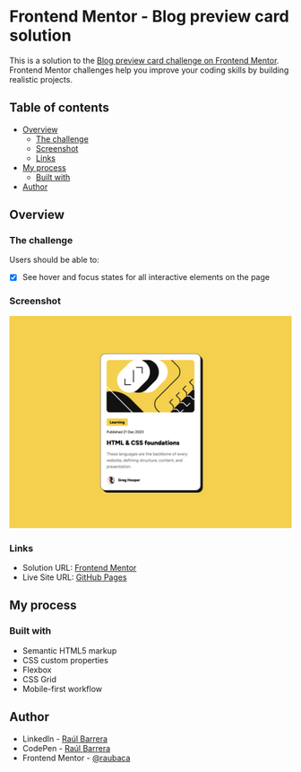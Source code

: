 # Frontend Mentor - Blog preview card solution

This is a solution to the [Blog preview card challenge on Frontend Mentor](https://www.frontendmentor.io/challenges/blog-preview-card-ckPaj01IcS). Frontend Mentor challenges help you improve your coding skills by building realistic projects.

## Table of contents

- [Overview](#overview)
  - [The challenge](#the-challenge)
  - [Screenshot](#screenshot)
  - [Links](#links)
- [My process](#my-process)
  - [Built with](#built-with)
- [Author](#author)

## Overview

### The challenge

Users should be able to:

- [x] See hover and focus states for all interactive elements on the page

### Screenshot

![Blog preview card](./screenshot.png)

### Links

- Solution URL: [Frontend Mentor](https://www.frontendmentor.io/solutions/)
- Live Site URL: [GitHub Pages](https://raubaca.github.io/blog-preview-card/)

## My process

### Built with

- Semantic HTML5 markup
- CSS custom properties
- Flexbox
- CSS Grid
- Mobile-first workflow

## Author

- LinkedIn - [Raúl Barrera](https://www.linkedin.com/in/raubaca/)
- CodePen - [Raúl Barrera](https://codepen.io/raubaca)
- Frontend Mentor - [@raubaca](https://www.frontendmentor.io/profile/raubaca)
